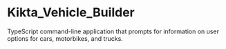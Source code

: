 # Kikta_Vehicle_Builder
TypeScript command-line application that prompts for information on user options for cars, motorbikes, and trucks.

